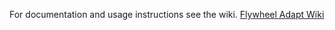 
For documentation and usage instructions see the wiki.
[Flywheel Adapt Wiki](https://github.com/Flywheel-Co/flywheel-adapt/wiki/)